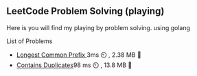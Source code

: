 ## LeetCode Problem Solving (playing)
Here is you will find my playing by problem solving. using golang 

List of Problems 
- [Longest Common Prefix ](./golang/longestCommonPrefix) 3ms ⏲️ , 2.38 MB 💾
- [Contains Duplicates](./golang/contains_duplicate.go)98 ms ⏲️ ,
13.8 MB 💾